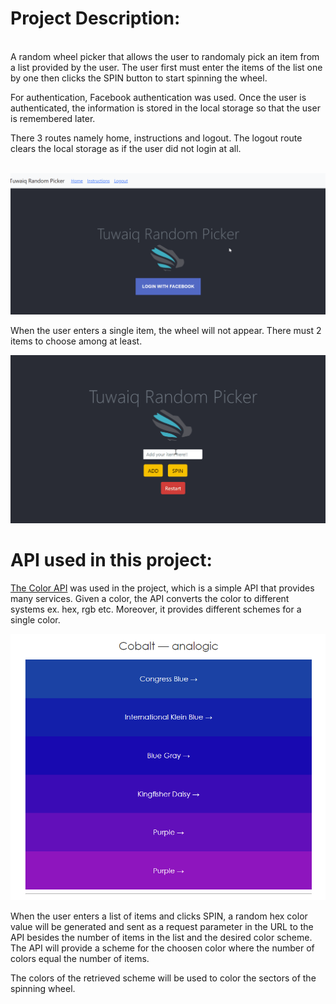
<div>
  
 # Project Description: 
  
  <br/>
 A random wheel picker that allows the user to randomaly pick an item from a list provided by the user. 
 The user first must enter the items of the list one by one then clicks the SPIN button to start spinning the wheel.  

 For authentication, Facebook authentication was used. Once the user is authenticated, the information is stored in the local storage so that the user is remembered later. 

 There 3 routes namely home, instructions and logout. The logout route clears the local storage as if the user did not login at all. 

<br>
<img src="Tuwaiq Random Picker5.gif" />

 




When the user enters a single item, the wheel will not appear. There must 2 items to choose among at least. 

<img src="Tuwaiq Random Picker1.gif" />

# API used in this project:

<a href="https://www.thecolorapi.com/" >The Color API</a> was used in the project, which is a simple API that provides many services. Given a color, the API converts the color to different systems ex. hex, rgb etc. Moreover, it provides different schemes for a single color.   
  </div>
<img src="scheme.PNG" />

When the user enters a list of items and clicks SPIN, a random hex color value will be generated and sent as a request parameter in the URL to the API besides the number of items in the list and the desired color scheme. The API will provide a scheme for the choosen color where the number of colors equal the number of items. 

The colors of the retrieved scheme will be used to color the sectors of the spinning wheel. 